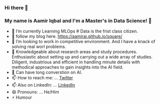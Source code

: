 ### Hi there 👋

### My name is Aamir Iqbal and I'm a Master's in Data Science! 👋



- 🔭 I’m currently Learning MLOps # Data is the frist class citizen.
- 🌱 follow my blog here. https://aamirai.github.io/square/
- 👯 I’m looking to work in competitive environment. And I have a knack of solving real worl problems.
- 🤔 Knowledgeable about research areas and study procedures. Enthusiastic about setting up and carrying out a wide array of studies. Diligent, industrious and efficient in          handling minute details with methodical approaches to gain insights into the AI field.
- 💬 Can have long converstion on AI.
- 📫 How to reach me: ... [Twitter](https://twitter.com/amirmeansprince)
- 📫 Also on LinkedIn: ... [LinkedIn](https://www.linkedin.com/in/md-aamir-iqbal-90199a1a2/)
- 😄 Pronouns: ... He/Him
- ⚡ Humour

